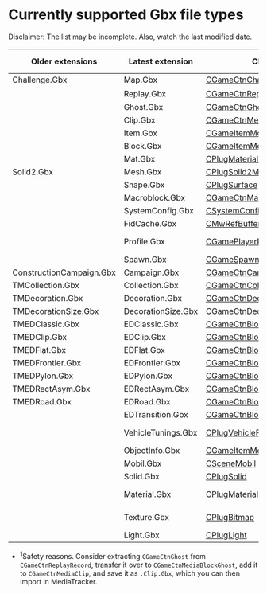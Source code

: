 # Currently supported Gbx file types

Disclaimer: The list may be incomplete. Also, watch the last modified date.

Older extensions | Latest extension | Class | Read (whole) | Write | Read (header)
| --- | --- | --- | --- | --- | ---
| Challenge.Gbx | Map.Gbx | [CGameCtnChallenge](Src/GBX.NET/Engines/Game/CGameCtnChallenge.chunkl) | Yes | Yes | Yes
| | Replay.Gbx | [CGameCtnReplayRecord](Src/GBX.NET/Engines/Game/CGameCtnReplayRecord.chunkl) | Yes | No<sup>1</sup> | Yes
| | Ghost.Gbx | [CGameCtnGhost](Src/GBX.NET/Engines/Game/CGameCtnGhost.chunkl) | Yes | Yes
| | Clip.Gbx | [CGameCtnMediaClip](Src/GBX.NET/Engines/Game/CGameCtnMediaClip.chunkl) | Yes | Yes
| | Item.Gbx | [CGameItemModel](Src/GBX.NET/Engines/GameData/CGameItemModel.chunkl) | Yes | Yes | Yes
| | Block.Gbx | [CGameItemModel](Src/GBX.NET/Engines/GameData/CGameItemModel.chunkl) | Yes | Yes | Yes
| | Mat.Gbx | [CPlugMaterialUserInst](Src/GBX.NET/Engines/Plug/CPlugMaterialUserInst.chunkl) | Yes | Yes
| Solid2.Gbx | Mesh.Gbx | [CPlugSolid2Model](Src/GBX.NET/Engines/Plug/CPlugSolid2Model.chunkl) | Yes | Yes
| | Shape.Gbx | [CPlugSurface](Src/GBX.NET/Engines/Plug/CPlugSurface.chunkl) | Yes | Yes
| | Macroblock.Gbx | [CGameCtnMacroBlockInfo](Src/GBX.NET/Engines/Game/CGameCtnMacroBlockInfo.chunkl) | Yes | Yes | Yes
| | SystemConfig.Gbx | [CSystemConfig](Src/GBX.NET/Engines/System/CSystemConfig.chunkl) | Yes | Yes
| | FidCache.Gbx | [CMwRefBuffer](Src/GBX.NET/Engines/MwFoundations/CMwRefBuffer.chunkl) | Yes | Yes
| | Profile.Gbx | [CGamePlayerProfile](Src/GBX.NET/Engines/Game/CGamePlayerProfile.chunkl) | Up to TMF | Up to TMF | Yes
| | Spawn.Gbx | [CGameSpawnModel](Src/GBX.NET/Engines/GameData/CGameSpawnModel.chunkl) | Yes | Yes
| ConstructionCampaign.Gbx | Campaign.Gbx | [CGameCtnCampaign](Src/GBX.NET/Engines/Game/CGameCtnCampaign.chunkl) | Yes | Yes
| TMCollection.Gbx | Collection.Gbx | [CGameCtnCollection](Src/GBX.NET/Engines/Game/CGameCtnCollection.chunkl) | Yes | Yes | Yes
| TMDecoration.Gbx | Decoration.Gbx | [CGameCtnDecoration](Src/GBX.NET/Engines/Game/CGameCtnDecoration.chunkl) | Yes | Yes | Yes
| TMDecorationSize.Gbx | DecorationSize.Gbx | [CGameCtnDecorationSize](Src/GBX.NET/Engines/Game/CGameCtnDecorationSize.chunkl) | Yes | Yes
| TMEDClassic.Gbx | EDClassic.Gbx | [CGameCtnBlockInfoClassic](Src/GBX.NET/Engines/Game/CGameCtnBlockInfoClassic.chunkl) | Yes | Yes | Yes
| TMEDClip.Gbx | EDClip.Gbx | [CGameCtnBlockInfoClip](Src/GBX.NET/Engines/Game/CGameCtnBlockInfoClip.chunkl) | Yes | Yes | Yes
| TMEDFlat.Gbx | EDFlat.Gbx | [CGameCtnBlockInfoFlat](Src/GBX.NET/Engines/Game/CGameCtnBlockInfoFlat.chunkl) | Yes | Yes | Yes
| TMEDFrontier.Gbx | EDFrontier.Gbx | [CGameCtnBlockInfoFrontier](Src/GBX.NET/Engines/Game/CGameCtnBlockInfoFrontier.chunkl) | Yes | Yes | Yes
| TMEDPylon.Gbx | EDPylon.Gbx | [CGameCtnBlockInfoPylon](Src/GBX.NET/Engines/Game/CGameCtnBlockInfoPylon.chunkl) | Yes | Yes | Yes
| TMEDRectAsym.Gbx | EDRectAsym.Gbx | [CGameCtnBlockInfoRectAsym](Src/GBX.NET/Engines/Game/CGameCtnBlockInfoRectAsym.chunkl) | Yes | Yes | Yes
| TMEDRoad.Gbx | EDRoad.Gbx | [CGameCtnBlockInfoRoad](Src/GBX.NET/Engines/Game/CGameCtnBlockInfoRoad.chunkl) | Yes | Yes | Yes
| | EDTransition.Gbx | [CGameCtnBlockInfoTransition](Src/GBX.NET/Engines/Game/CGameCtnBlockInfoTransition.chunkl) | Yes | Yes | Yes
| | VehicleTunings.Gbx | [CPlugVehiclePhyTunings](Src/GBX.NET/Engines/Plug/CPlugVehiclePhyTunings.chunkl) | Up to TM2 | Up to TM2 | Yes
| | ObjectInfo.Gbx | [CGameItemModel](Src/GBX.NET/Engines/GameData/CGameItemModel.chunkl) | Yes | Yes | Yes
| | Mobil.Gbx | [CSceneMobil](Src/GBX.NET/Engines/Scene/CSceneMobil.chunkl) | Yes | Yes
| | Solid.Gbx | [CPlugSolid](Src/GBX.NET/Engines/Plug/CPlugSolid.cs) | Yes | Yes
| | Material.Gbx | [CPlugMaterial](Src/GBX.NET/Engines/Plug/CPlugMaterial.cs) | Up to TM2 | No
| | Texture.Gbx | [CPlugBitmap](Src/GBX.NET/Engines/Plug/CPlugBitmap.cs) | Up to TMUF | No
| | Light.Gbx | [CPlugLight](Src/GBX.NET/Engines/Plug/CPlugLight.cs) | Yes | Yes

- <sup>1</sup>Safety reasons. Consider extracting `CGameCtnGhost` from `CGameCtnReplayRecord`, transfer it over to `CGameCtnMediaBlockGhost`, add it to `CGameCtnMediaClip`, and save it as `.Clip.Gbx`, which you can then import in MediaTracker.